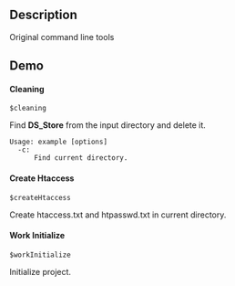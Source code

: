 ## Description

Original command line tools

## Demo
#### Cleaning
```
$cleaning
```
Find **DS_Store** from the input directory and delete it.
```
Usage: example [options]
  -c:    
      Find current directory.
```

#### Create Htaccess
```
$createHtaccess
```
Create htaccess.txt and htpasswd.txt in current directory.

#### Work Initialize
```
$workInitialize
```
Initialize project.

